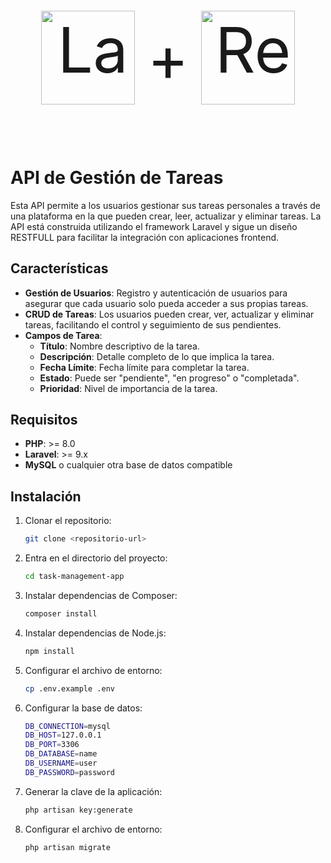 <p align="center" style="display: flex; justify-content: center; align-items: center; font-size: 100px;">
  <a href="https://laravel.com" target="_blank">
    <img src="https://cdn.jsdelivr.net/gh/devicons/devicon@latest/icons/laravel/laravel-original.svg" width="150" alt="Laravel Logo" />
  </a>
  <span style="margin: 0 20px;">+</span>
  <a href="https://react.dev" target="_blank">
    <img src="https://cdn.jsdelivr.net/gh/devicons/devicon@latest/icons/react/react-original.svg" width="150" alt="React Logo" />
  </a>
</p>

# API de Gestión de Tareas
  
Esta API permite a los usuarios gestionar sus tareas personales a través de una plataforma en la que pueden crear, leer, actualizar y eliminar tareas. La API está construida utilizando el framework Laravel y sigue un diseño RESTFULL para facilitar la integración con aplicaciones frontend.

## Características

- **Gestión de Usuarios**: Registro y autenticación de usuarios para asegurar que cada usuario solo pueda acceder a sus propias tareas.
- **CRUD de Tareas**: Los usuarios pueden crear, ver, actualizar y eliminar tareas, facilitando el control y seguimiento de sus pendientes.
- **Campos de Tarea**:
  - **Título**: Nombre descriptivo de la tarea.
  - **Descripción**: Detalle completo de lo que implica la tarea.
  - **Fecha Límite**: Fecha límite para completar la tarea.
  - **Estado**: Puede ser "pendiente", "en progreso" o "completada".
  - **Prioridad**: Nivel de importancia de la tarea.

## Requisitos

- **PHP**: >= 8.0
- **Laravel**: >= 9.x
- **MySQL** o cualquier otra base de datos compatible

## Instalación

1. Clonar el repositorio:
   ```bash
   git clone <repositorio-url>
2. Entra en el directorio del proyecto:
   ```bash
   cd task-management-app
3.  Instalar dependencias de Composer:
    ```bash
    composer install
4.  Instalar dependencias de Node.js:
    ```bash
    npm install
5.  Configurar el archivo de entorno:
    ```bash
    cp .env.example .env
6.  Configurar la base de datos:
    ```bash
    DB_CONNECTION=mysql
    DB_HOST=127.0.0.1
    DB_PORT=3306
    DB_DATABASE=name
    DB_USERNAME=user
    DB_PASSWORD=password
7.  Generar la clave de la aplicación:
    ```bash
    php artisan key:generate  
8.  Configurar el archivo de entorno:
    ```bash
    php artisan migrate